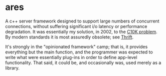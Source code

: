 ares
====

A c++ server framework designed to support large numbers of concurrent connections, without suffering significant i/o latency or performance degradation. It was essentially my solution, in 2002, to the [C10K problem](http://www.kegel.com/c10k.html). By modern standards it is most assuredly obsolete; see [Thrift](http://thrift.apache.org/).

It's strongly in the "opinionated framework" camp; that is, it provides everything but the main function, and the programmer was expected to write what were essentially plug-ins in order to define app-level functionality. That said, it could be, and occasionally was, used merely as a library.